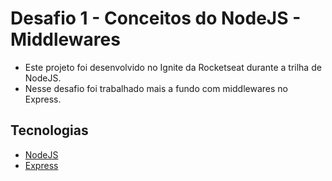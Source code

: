 # Desafio 1 - Conceitos do NodeJS - Middlewares

 - Este projeto foi desenvolvido no Ignite da Rocketseat durante a trilha de NodeJS. 
 - Nesse desafio foi trabalhado mais a fundo com middlewares no Express.
 
## Tecnologias
  
 - [NodeJS](https://nodejs.org/en/)
 - [Express](https://expressjs.com/pt-br/)
